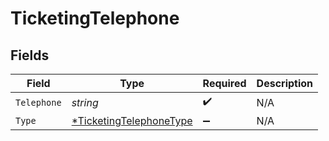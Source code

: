 # TicketingTelephone


## Fields

| Field                                                                    | Type                                                                     | Required                                                                 | Description                                                              |
| ------------------------------------------------------------------------ | ------------------------------------------------------------------------ | ------------------------------------------------------------------------ | ------------------------------------------------------------------------ |
| `Telephone`                                                              | *string*                                                                 | :heavy_check_mark:                                                       | N/A                                                                      |
| `Type`                                                                   | [*TicketingTelephoneType](../../models/shared/ticketingtelephonetype.md) | :heavy_minus_sign:                                                       | N/A                                                                      |